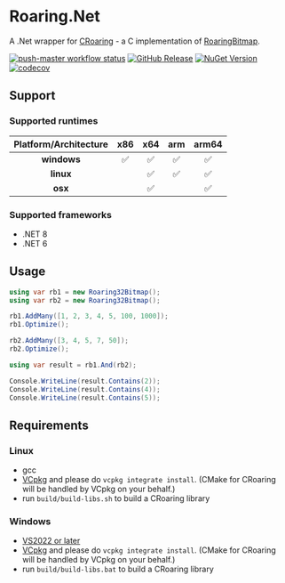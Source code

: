 # Roaring.Net

A .Net wrapper for [CRoaring](https://github.com/RoaringBitmap/CRoaring) - a C implementation of [RoaringBitmap](https://github.com/RoaringBitmap/RoaringBitmap).

[![push-master workflow status](https://img.shields.io/github/actions/workflow/status/k-wojcik/Roaring.Net/push-master.yml)](https://github.com/k-wojcik/Roaring.Net/actions/workflows/push-master.yml)
[![GitHub Release](https://img.shields.io/github/v/release/k-wojcik/Roaring.Net?include_prereleases&sort=semver)](https://github.com/k-wojcik/Roaring.Net/releases)
[![NuGet Version](https://img.shields.io/nuget/vpre/Roaring.Net)](https://www.nuget.org/packages/Roaring.Net)
[![codecov](https://codecov.io/github/k-wojcik/Roaring.Net/graph/badge.svg?token=ITL13NZGAH)](https://codecov.io/github/k-wojcik/Roaring.Net)

## Support
### Supported runtimes
| Platform/Architecture |      **x86**       |      **x64**       |      **arm**       |     **arm64**      |
|:---------------------:|:------------------:|:------------------:|:------------------:|:------------------:|
|      **windows**      | :white_check_mark: | :white_check_mark: | :white_check_mark: | :white_check_mark: |
|       **linux**       |                    | :white_check_mark: | :white_check_mark: | :white_check_mark: |
|        **osx**        |                    | :white_check_mark: |                    | :white_check_mark: |

### Supported frameworks
* .NET 8
* .NET 6

## Usage
```cs
using var rb1 = new Roaring32Bitmap();
using var rb2 = new Roaring32Bitmap();

rb1.AddMany([1, 2, 3, 4, 5, 100, 1000]);
rb1.Optimize();

rb2.AddMany([3, 4, 5, 7, 50]);
rb2.Optimize();

using var result = rb1.And(rb2);

Console.WriteLine(result.Contains(2));
Console.WriteLine(result.Contains(4));
Console.WriteLine(result.Contains(5));
```

## Requirements
### Linux
- gcc
- [VCpkg](https://vcpkg.io/en/getting-started) and please do `vcpkg integrate install`. (CMake for CRoaring will be handled by VCpkg on your behalf.)
- run `build/build-libs.sh` to build a CRoaring library

### Windows
- [VS2022 or later](https://www.visualstudio.com/downloads/)
- [VCpkg](https://vcpkg.io/en/getting-started) and please do `vcpkg integrate install`. (CMake for CRoaring will be handled by VCpkg on your behalf.)
- run `build/build-libs.bat` to build a CRoaring library
